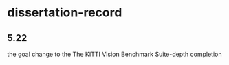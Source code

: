 # dissertation-record
## 5.22 
the goal change to the The KITTI Vision Benchmark Suite-depth completion
